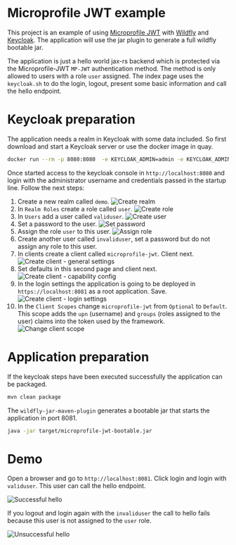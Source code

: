# Microprofile JWT example

This project is an example of using [Microprofile JWT](https://github.com/eclipse/microprofile/wiki/JWT_Auth) with [Wildfly](https://www.wildfly.org/) and [Keycloak](https://www.keycloak.org/). The application will use the jar plugin to generate a full wildfly bootable jar.

The application is just a hello world jax-rs backend which is protected via the Microprofile-JWT `MP-JWT` authentication method. The method is only allowed to users with a role `user` assigned. The index page uses the `keycloak.sh` to do the login, logout, present some basic information and call the hello endpoint. 

# Keycloak preparation

The application needs a realm in Keycloak with some data included. So first download and start a Keycloak server or use the docker image in quay.

```bash
docker run --rm -p 8080:8080  -e KEYCLOAK_ADMIN=admin -e KEYCLOAK_ADMIN_PASSWORD=admin quay.io/keycloak/keycloak start-dev
```

Once started access to the keycloak console in `http://localhost:8080` and login with the administrator username and credentials passed in the startup line. Follow the next steps:

1. Create a new realm called `demo`.
![Create realm](images/create-realm.png)
2. In `Realm Roles` create a role called `user`.
![Create role](images/create-role.png)
3. In `Users` add a user called `validuser`.
![Create user](images/create-user.png)
4. Set a password to the user.
![Set password](images/set-password.png)
5. Assign the role `user` to this user.
![Assign role](images/assign-role.png)
6. Create another user called `invaliduser`, set a password but do not assign any role to this user.
7. In clients create a client called `microprofile-jwt`. Client next.
![Create client - general settings](images/create-client-1.png)
8. Set defaults in this second page and client next.
![Create client - capability config](images/create-client-2.png)
9. In the login settings the application is going to be deployed in `https://localhost:8081` as a root application. Save.
![Create client - login settings](images/create-client-3.png)
10. In the `Client Scopes` change `microprofile-jwt` from `Optional` to `Default`. This scope adds the `upn` (username) and `groups` (roles assigned to the user) claims into the token used by the framework.
![Change client scope](images/change-client-scope.png)

# Application preparation

If the keycloak steps have been executed successfully the application can be packaged.

```bash
mvn clean package
```

The `wildfly-jar-maven-plugin` generates a bootable jar that starts the application in port 8081.

```bash
java -jar target/microprofile-jwt-bootable.jar
```

# Demo

Open a browser and go to `http://localhost:8081`. Click login and login with `validuser`. This user can call the hello endpoint.

![Successful hello](images/valid-user.png)

If you logout and login again with the `invaliduser` the call to hello fails because this user is not assigned to the `user` role.

![Unsuccessful hello](images/invalid-user.png)
